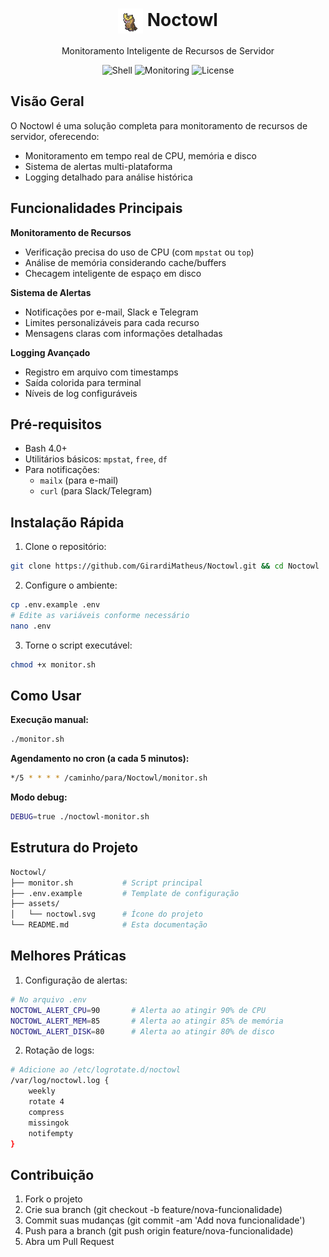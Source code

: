 <div align="center">
  <h1>
    <img src="./assets/Noctowl.svg" width="40" height="40" alt="Noctowl" style="vertical-align: middle;">
    Noctowl
  </h1>
  <p>Monitoramento Inteligente de Recursos de Servidor</p>
  
  <p>
    <img src="https://img.shields.io/badge/Shell_Script-100%25-brightgreen" alt="Shell">
    <img src="https://img.shields.io/badge/Monitoring-FF6B6B" alt="Monitoring">
    <img src="https://img.shields.io/badge/license-MIT-blue" alt="License">
  </p>
</div>

##  Visão Geral

O Noctowl é uma solução completa para monitoramento de recursos de servidor, oferecendo:

- Monitoramento em tempo real de CPU, memória e disco
- Sistema de alertas multi-plataforma
- Logging detalhado para análise histórica

##  Funcionalidades Principais

**Monitoramento de Recursos**  
- Verificação precisa do uso de CPU (com `mpstat` ou `top`)  
- Análise de memória considerando cache/buffers  
- Checagem inteligente de espaço em disco  

**Sistema de Alertas**  
- Notificações por e-mail, Slack e Telegram  
- Limites personalizáveis para cada recurso  
- Mensagens claras com informações detalhadas  

**Logging Avançado**  
- Registro em arquivo com timestamps  
- Saída colorida para terminal  
- Níveis de log configuráveis  

##  Pré-requisitos

- Bash 4.0+
- Utilitários básicos: `mpstat`, `free`, `df`
- Para notificações:
  - `mailx` (para e-mail)
  - `curl` (para Slack/Telegram)

##  Instalação Rápida

1. Clone o repositório:

```bash
git clone https://github.com/GirardiMatheus/Noctowl.git && cd Noctowl
```

2. Configure o ambiente:

```bash
cp .env.example .env
# Edite as variáveis conforme necessário
nano .env
````
3. Torne o script executável:

```bash
chmod +x monitor.sh
```

## Como Usar

**Execução manual:**

```bash
./monitor.sh
```

**Agendamento no cron (a cada 5 minutos):**

```bash
*/5 * * * * /caminho/para/Noctowl/monitor.sh
```
**Modo debug:**
```bash
DEBUG=true ./noctowl-monitor.sh
```


## Estrutura do Projeto

```bash
Noctowl/
├── monitor.sh           # Script principal
├── .env.example         # Template de configuração
├── assets/
│   └── noctowl.svg      # Ícone do projeto
└── README.md            # Esta documentação
```

## Melhores Práticas

1. Configuração de alertas:

```bash
# No arquivo .env
NOCTOWL_ALERT_CPU=90       # Alerta ao atingir 90% de CPU
NOCTOWL_ALERT_MEM=85       # Alerta ao atingir 85% de memória
NOCTOWL_ALERT_DISK=80      # Alerta ao atingir 80% de disco
```

2. Rotação de logs:

```bash
# Adicione ao /etc/logrotate.d/noctowl
/var/log/noctowl.log {
    weekly
    rotate 4
    compress
    missingok
    notifempty
}
```
## Contribuição

1. Fork o projeto
2. Crie sua branch (git checkout -b feature/nova-funcionalidade)
3. Commit suas mudanças (git commit -am 'Add nova funcionalidade')
4. Push para a branch (git push origin feature/nova-funcionalidade)
5. Abra um Pull Request
